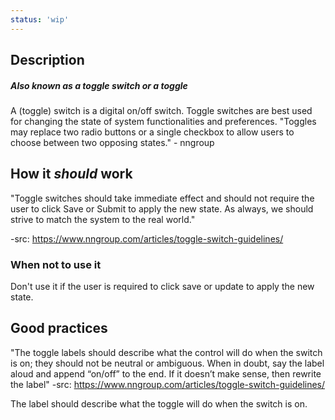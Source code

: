 ```yaml
---
status: 'wip'
---
```


## Description

##### Also known as a toggle switch or a toggle

A (toggle) switch is a digital on/off switch.
Toggle switches are best used for changing the state of system functionalities and preferences. "Toggles may replace two radio buttons or a single checkbox to allow users to choose between two opposing states." - nngroup

## How it _**should**_ work

"Toggle switches should take immediate effect and should not require the user to click Save or Submit to apply the new state. As always, we should strive to match the system to the real world."

-src: https://www.nngroup.com/articles/toggle-switch-guidelines/

### When not to use it

Don't use it if the user is required to click save or update to apply the new state.

## Good practices

"The toggle labels should describe what the control will do when the switch is on; they should not be neutral or ambiguous. When in doubt, say the label aloud and append “on/off” to the end. If it doesn’t make sense, then rewrite the label"
-src: https://www.nngroup.com/articles/toggle-switch-guidelines/

The label should describe what the toggle will do when the switch is on.
